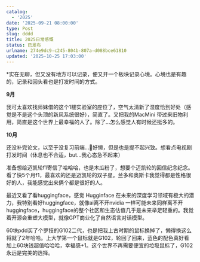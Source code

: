 ```yaml
---
catalog:
  - '2025'
date: '2025-09-21 08:00:00'
type: Post
slug: dddd
title: 2025日常感慨
status: 已发布
urlname: 274e9dc9-c245-804b-807a-d088bce61810
updated: '2025-10-25 17:03:00'
---
```


*实在无聊，但又没有地方可以记录，便又开一个板块记录心境。心境也是有趣的，记录和回头看也是打发时间的方式。


**9月**


我可太喜欢找师妹借的这个1楼实验室的座位了，空气太清新了湿度恰到好处（感觉是不是这个头顶的新风系统很好），简直了。又把我的MacMini 带过来旧物利用，简直是这个世界上最幸福的人了。除了…怎么感觉人有时候还挺多的。


**10月**


还没补完论文，以至于没复习前端…🥲好懒，但是也是提不起兴致。想看点电视剧打发时间（休息也不合适，but…我心态急不起来）


准备想给迈凯轮f1寄信了哈哈哈，也是木瓜粉了，想要个迈凯轮的回信纪念纪念。看了快5个月f1，最喜欢的还是迈凯轮的双子星。兰多和奥斯卡我觉得都是性格很好的人，我能感觉出来俩个都是很好的人。


最近又看了看huggingface，感觉 Hugginface 在未来的深度学习领域有极大的潜力，我特别看好huggingface，就像ai离不开nvidia 一样可能未来同样离不开 huggingface，huggingface的整个社区和生态估值几乎是未来举足轻重的。我觉着开源会重塑大模型，就像GPT商业化了自然语言对话模型。


60块pdd买了个罗技的G102二代，也是把我上古时期的鼠标换掉了，懒得换这么将就了2年哈哈。上大学第一个鼠标就是G102，轮回了回来，蓝色的配色真好看加上60块钱超值哈哈哈，幸福感+1。这个世界不再需要便宜的垃圾鼠标了，G102永远是完美的选择。

